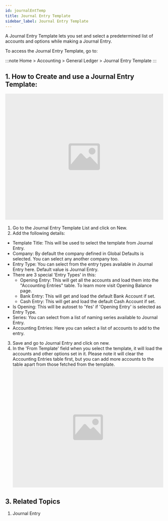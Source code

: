 ```yaml
---
id: journalEntTemp
title: Journal Entry Template
sidebar_label: Journal Entry Template
---
```


A Journal Entry Template lets you set and select a predetermined list of accounts and options while making a Journal Entry.

To access the Journal Entry Template, go to:

:::note
Home > Accounting > General Ledger > Journal Entry Template
:::

## 1. How to Create and use a Journal Entry Template:

![image](images/image.jpg)

1. Go to the Journal Entry Template List and click on New.
1. Add the following details:

- Template Title: This will be used to select the template from Journal Entry.
- Company: By default the company defined in Global Defaults is selected. You can select any another company too.
- Entry Type: You can select from the entry types available in Journal Entry here. Default value is Journal Entry.
- There are 3 special 'Entry Types' in this:
  - Opening Entry: This will get all the accounts and load them into the "Accounting Entries" table. To learn more visit Opening Balance page.
  - Bank Entry: This will get and load the default Bank Account if set.
  - Cash Entry: This will get and load the default Cash Account if set.
- Is Opening: This will be autoset to 'Yes' if 'Opening Entry' is selected as Entry Type.
- Series: You can select from a list of naming series available to Journal Entry.
- Accounting Entries: Here you can select a list of accounts to add to the entry.

3. Save and go to Journal Entry and click on new.
4. In the 'From Template' field when you select the template, it will load the accounts and other options set in it. Please note it will clear the Accounting Entries table first, but you can add more accounts to the table apart from those fetched from the template.
   ![image](images/image.jpg)

## 3. Related Topics

1. Journal Entry
